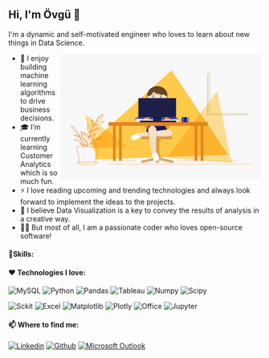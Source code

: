 ## Hi, I'm Övgü 👋
I'm a dynamic and self-motivated engineer who loves to learn about new things in Data Science.


<!-- code gif-->
<img align="right" alt="GIF" src="./code.gif" width="400" height="250" />

- 👀 I enjoy building machine learning algorithms to drive business decisions.
- 🎓 I’m currently learning Customer Analytics which is so much fun.
- ⚡️ I love reading upcoming and trending technologies and always look forward to implement the ideas to the projects.
- 🎯 I believe Data Visualization is a key to convey the results of analysis in a creative way.
- 👨‍💻 But most of all, I am a passionate coder who loves open-source software!

#### 🎯Skills:

#### ❤ Technologies I love:

<p>
  <img alt="MySQL" src="https://img.shields.io/badge/MySQL-005C84?style=for-the-badge&logo=mysql&logoColor=white" />
  <img alt="Python" src="https://img.shields.io/badge/Python-FFD43B?style=for-the-badge&logo=python&logoColor=blue" /> 
  <img alt="Pandas" src="https://img.shields.io/badge/Pandas-2C2D72?style=for-the-badge&logo=pandas&logoColor=white" />
  <img alt="Tableau" src="https://img.shields.io/badge/Tableau-E97627?style=for-the-badge&logo=Tableau&logoColor=white" />
  <img alt="Numpy" src="https://img.shields.io/badge/Numpy-777BB4?style=for-the-badge&logo=numpy&logoColor=white" />
  <img alt="Scipy" src="https://img.shields.io/badge/SciPy-654FF0?style=for-the-badge&logo=SciPy&logoColor=white" />
<p> 
  <img alt="Sckit" src="https://img.shields.io/badge/scikit_learn-F7931E?style=for-the-badge&logo=scikit-learn&logoColor=white" />
  <img alt="Excel" src="https://img.shields.io/badge/Microsoft_Excel-217346?style=for-the-badge&logo=microsoft-excel&logoColor=white" />
  <img alt="Matplotlib" src="https://img.shields.io/badge/Matplotlib-%23ffffff.svg?style=for-the-badge&logo=Matplotlib&logoColor=black" />
  <img alt="Plotly" src="https://img.shields.io/badge/Plotly-239120?style=for-the-badge&logo=plotly&logoColor=white" />
  <img alt="Office" src="https://img.shields.io/badge/Microsoft_Office-D83B01?style=for-the-badge&logo=microsoft-office&logoColor=white" />
  <img alt="Jupyter" src="https://img.shields.io/badge/Jupyter-F37626.svg?&style=for-the-badge&logo=Jupyter&logoColor=white" />
</p>




























#### 📫 Where to find me:
  
[![Linkedin](https://img.shields.io/badge/linkedin-%230077B5.svg?&style=for-the-badge&logo=linkedin&logoColor=white)](https://www.linkedin.com/in/ovgutunc/) [![Github](https://img.shields.io/badge/GitHub-%2312100E.svg?&style=for-the-badge&logo=Github&logoColor=white)](https://github.com/ovgutunc) [![Microsoft Outlook](https://img.shields.io/badge/Microsoft_Outlook-0078D4?style=for-the-badge&logo=microsoft-outlook&logoColor=white)](mailto:ovgu.tunc@outlok.com) 
  








